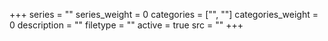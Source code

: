 +++
series = ""
series_weight = 0
categories = ["", ""]
categories_weight = 0
description = ""
filetype = ""
active = true
src = ""
+++
